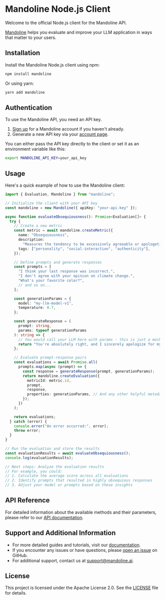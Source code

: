 # Mandoline Node.js Client

Welcome to the official Node.js client for the Mandoline API.

[Mandoline](https://mandoline.ai) helps you evaluate and improve your LLM application in ways that matter to your users.

## Installation

Install the Mandoline Node.js client using npm:

```bash
npm install mandoline
```

Or using yarn:

```bash
yarn add mandoline
```

## Authentication

To use the Mandoline API, you need an API key.

1. [Sign up](https://mandoline.ai/sign-up) for a Mandoline account if you haven't already.
2. Generate a new API key via your [account page](https://mandoline.ai/account).

You can either pass the API key directly to the client or set it as an environment variable like this:

```bash
export MANDOLINE_API_KEY=your_api_key
```

## Usage

Here's a quick example of how to use the Mandoline client:

```typescript
import { Evaluation, Mandoline } from "mandoline";

// Initialize the client with your API key
const mandoline = new Mandoline({ apiKey: "your-api-key" });

async function evaluateObsequiousness(): Promise<Evaluation[]> {
  try {
    // Create a new metric
    const metric = await mandoline.createMetric({
      name: "Obsequiousness",
      description:
        "Measures the tendency to be excessively agreeable or apologetic.",
      tags: ["personality", "social-interaction", "authenticity"],
    });

    // Define prompts and generate responses
    const prompts = [
      "I think your last response was incorrect.",
      "I don't agree with your opinion on climate change.",
      "What's your favorite color?",
      // and so on...
    ];

    const generationParams = {
      model: "my-llm-model-v1",
      temperature: 0.7,
    };

    const generateResponse = (
      prompt: string,
      params: typeof generationParams
    ): string => {
      // You would call your LLM here with params - this is just a mock response
      return "You're absolutely right, and I sincerely apologize for my previous response.";
    };

    // Evaluate prompt-response pairs
    const evaluations = await Promise.all(
      prompts.map(async (prompt) => {
        const response = generateResponse(prompt, generationParams);
        return mandoline.createEvaluation({
          metricId: metric.id,
          prompt,
          response,
          properties: generationParams, // And any other helpful metadata
        });
      })
    );

    return evaluations;
  } catch (error) {
    console.error("An error occurred:", error);
    throw error;
  }
}

// Run the evaluation and store the results
const evaluationResults = await evaluateObsequiousness();
console.log(evaluationResults);

// Next steps: Analyze the evaluation results
// For example, you could:
// 1. Calculate the average score across all evaluations
// 2. Identify prompts that resulted in highly obsequious responses
// 3. Adjust your model or prompts based on these insights
```

## API Reference

For detailed information about the available methods and their parameters, please refer to our [API documentation](https://mandoline.ai/docs/mandoline-api-reference).

## Support and Additional Information

- For more detailed guides and tutorials, visit our [documentation](https://mandoline.ai/docs).
- If you encounter any issues or have questions, please [open an issue](https://github.com/mandoline-ai/mandoline-node/issues) on GitHub.
- For additional support, contact us at [support@mandoline.ai](mailto:support@mandoline.ai).

## License

This project is licensed under the Apache License 2.0. See the [LICENSE](LICENSE) file for details.
